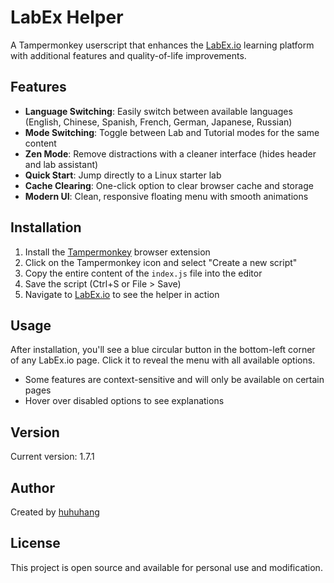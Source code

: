 # LabEx Helper

A Tampermonkey userscript that enhances the [LabEx.io](https://labex.io) learning platform with additional features and quality-of-life improvements.

## Features

- **Language Switching**: Easily switch between available languages (English, Chinese, Spanish, French, German, Japanese, Russian)
- **Mode Switching**: Toggle between Lab and Tutorial modes for the same content
- **Zen Mode**: Remove distractions with a cleaner interface (hides header and lab assistant)
- **Quick Start**: Jump directly to a Linux starter lab
- **Cache Clearing**: One-click option to clear browser cache and storage
- **Modern UI**: Clean, responsive floating menu with smooth animations

## Installation

1. Install the [Tampermonkey](https://www.tampermonkey.net/) browser extension
2. Click on the Tampermonkey icon and select "Create a new script"
3. Copy the entire content of the `index.js` file into the editor
4. Save the script (Ctrl+S or File > Save)
5. Navigate to [LabEx.io](https://labex.io) to see the helper in action

## Usage

After installation, you'll see a blue circular button in the bottom-left corner of any LabEx.io page. Click it to reveal the menu with all available options.

- Some features are context-sensitive and will only be available on certain pages
- Hover over disabled options to see explanations

## Version

Current version: 1.7.1

## Author

Created by [huhuhang](https://github.com/huhuhang)

## License

This project is open source and available for personal use and modification.

